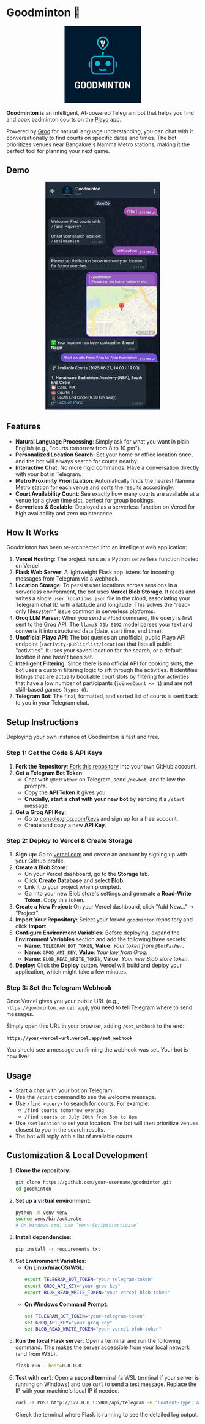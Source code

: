 # Goodminton 🏸

<p align="center">
  <img src="assets/bot-logo.jpeg" alt="Goodminton Bot Logo" width="200"/>
</p>

**Goodminton** is an intelligent, AI-powered Telegram bot that helps you find and book badminton courts on the [Playo](https://playo.co/) app. 

Powered by [Groq](https://groq.com/) for natural language understanding, you can chat with it conversationally to find courts on specific dates and times. The bot prioritizes venues near Bangalore's Namma Metro stations, making it the perfect tool for planning your next game.

## Demo

<p align="center">
  <img src="assets/demo.jpeg" alt="Goodminton Bot Demo" width="300"/>
</p>

## Features

- **Natural Language Processing**: Simply ask for what you want in plain English (e.g., "courts tomorrow from 8 to 10 pm").
- **Personalized Location Search**: Set your home or office location once, and the bot will always search for courts nearby.
- **Interactive Chat**: No more rigid commands. Have a conversation directly with your bot in Telegram.
- **Metro Proximity Prioritization**: Automatically finds the nearest Namma Metro station for each venue and sorts the results accordingly.
- **Court Availability Count**: See exactly how many courts are available at a venue for a given time slot, perfect for group bookings.
- **Serverless & Scalable**: Deployed as a serverless function on Vercel for high availability and zero maintenance.

## How It Works

Goodminton has been re-architected into an intelligent web application:

1.  **Vercel Hosting**: The project runs as a Python serverless function hosted on Vercel.
2.  **Flask Web Server**: A lightweight Flask app listens for incoming messages from Telegram via a webhook.
3.  **Location Storage**: To persist user locations across sessions in a serverless environment, the bot uses **Vercel Blob Storage**. It reads and writes a single `user_locations.json` file in the cloud, associating your Telegram chat ID with a latitude and longitude. This solves the "read-only filesystem" issue common in serverless platforms.
4.  **Groq LLM Parser**: When you send a `/find` command, the query is first sent to the Groq API. The `llama3-70b-8192` model parses your text and converts it into structured data (date, start time, end time).
5.  **Unofficial Playo API**: The bot queries an unofficial, public Playo API endpoint (`/activity-public/list/location`) that lists all public "activities". It uses your saved location for the search, or a default location if one hasn't been set.
6.  **Intelligent Filtering**: Since there is no official API for booking slots, the bot uses a custom filtering logic to sift through the activities. It identifies listings that are actually bookable court slots by filtering for activities that have a low number of participants (`joineeCount <= 1`) and are not skill-based games (`type: 0`).
7.  **Telegram Bot**: The final, formatted, and sorted list of courts is sent back to you in your Telegram chat.

## Setup Instructions

Deploying your own instance of Goodminton is fast and free.

### Step 1: Get the Code & API Keys

1.  **Fork the Repository**: [Fork this repository](https://github.com/your-username/goodminton/fork) into your own GitHub account.
2.  **Get a Telegram Bot Token**:
    - Chat with `@BotFather` on Telegram, send `/newbot`, and follow the prompts.
    - Copy the **API Token** it gives you.
    - **Crucially, start a chat with your new bot** by sending it a `/start` message.
3.  **Get a Groq API Key**:
    - Go to [console.groq.com/keys](https://console.groq.com/keys) and sign up for a free account.
    - Create and copy a new **API Key**.

### Step 2: Deploy to Vercel & Create Storage

1.  **Sign up:** Go to [vercel.com](https://vercel.com) and create an account by signing up with your GitHub profile.
2.  **Create a Blob Store:**
    - On your Vercel dashboard, go to the **Storage** tab.
    - Click **Create Database** and select **Blob**.
    - Link it to your project when prompted.
    - Go into your new Blob store's settings and generate a **Read-Write Token**. Copy this token.
3.  **Create a New Project:** On your Vercel dashboard, click "Add New..." -> "Project".
4.  **Import Your Repository:** Select your forked `goodminton` repository and click **Import**.
5.  **Configure Environment Variables:** Before deploying, expand the **Environment Variables** section and add the following three secrets:
    - **Name**: `TELEGRAM_BOT_TOKEN`, **Value**: *Your token from `@BotFather`*.
    - **Name**: `GROQ_API_KEY`, **Value**: *Your key from Groq*.
    - **Name**: `BLOB_READ_WRITE_TOKEN`, **Value**: *Your new Blob store token*.
6.  **Deploy:** Click the **Deploy** button. Vercel will build and deploy your application, which might take a few minutes.

### Step 3: Set the Telegram Webhook

Once Vercel gives you your public URL (e.g., `https://goodminton.vercel.app`), you need to tell Telegram where to send messages.

Simply open this URL in your browser, adding `/set_webhook` to the end:

**`https://your-vercel-url.vercel.app/set_webhook`**

You should see a message confirming the webhook was set. Your bot is now live!

## Usage

- Start a chat with your bot on Telegram.
- Use the `/start` command to see the welcome message.
- Use `/find <query>` to search for courts. For example:
  - `/find courts tomorrow evening`
  - `/find courts on July 20th from 5pm to 8pm`
- Use `/setlocation` to set your location. The bot will then prioritize venues closest to you in the search results.
- The bot will reply with a list of available courts.

## Customization & Local Development

1.  **Clone the repository**:
    ```bash
    git clone https://github.com/your-username/goodminton.git
    cd goodminton
    ```
2.  **Set up a virtual environment**:
    ```bash
    python -m venv venv
    source venv/bin/activate
    # On Windows cmd, use `venv\Scripts\activate`
    ```
3.  **Install dependencies**:
    ```bash
    pip install -r requirements.txt
    ```
4.  **Set Environment Variables**:
    -   **On Linux/macOS/WSL**:
        ```bash
        export TELEGRAM_BOT_TOKEN="your-telegram-token"
        export GROQ_API_KEY="your-groq-key"
        export BLOB_READ_WRITE_TOKEN="your-vercel-blob-token"
        ```
    -   **On Windows Command Prompt**:
        ```cmd
        set TELEGRAM_BOT_TOKEN="your-telegram-token"
        set GROQ_API_KEY="your-groq-key"
        set BLOB_READ_WRITE_TOKEN="your-vercel-blob-token"
        ```
5.  **Run the local Flask server**:
    Open a terminal and run the following command. This makes the server accessible from your local network (and from WSL).
    ```bash
    flask run --host=0.0.0.0
    ```
6.  **Test with `curl`**:
    Open a **second terminal** (a WSL terminal if your server is running on Windows) and use `curl` to send a test message. Replace the IP with your machine's local IP if needed.
    ```bash
    curl -X POST http://127.0.0.1:5000/api/telegram -H "Content-Type: application/json" -d '{"update_id":12345,"message":{"message_id":54321,"date":1625987654,"chat":{"id":98765,"type":"private"},"text":"/find courts for tomorrow evening"}}'
    ```
    Check the terminal where Flask is running to see the detailed log output. 